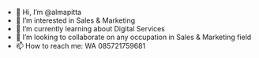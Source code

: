 - 👋 Hi, I’m @almapitta
- 👀 I’m interested in Sales & Marketing
- 🌱 I’m currently learning about Digital Services
- 💞️ I’m looking to collaborate on any occupation in Sales & Marketing field
- 📫 How to reach me: WA 085721759681

<!---
almapitta/almapitta is a ✨ special ✨ repository because its `README.md` (this file) appears on your GitHub profile.
You can click the Preview link to take a look at your changes.
--->
